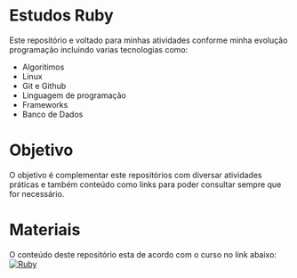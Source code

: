 # Estudos Ruby

Este repositório e voltado para minhas atividades conforme minha evolução programação incluindo varias tecnologias como:

 - Algoritimos
 - Linux
 - Git e Github
 - Linguagem de programação
 - Frameworks
 - Banco de Dados


# Objetivo 

O objetivo é complementar este repositórios com diversar atividades práticas e também conteúdo como links para poder consultar sempre que for necessário.

# Materiais 

O conteúdo deste repositório esta de acordo com o curso no link abaixo:
[![Ruby](https://img.shields.io/badge/Ruby-%230077B5.svg?&logo=Ruby&logoColor=white&color=F52D1E)](https://cursa.com.br/home/courses?category=ruby)  
 